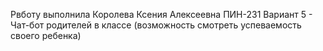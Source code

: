 Рвботу выполнила Королева Ксения Алексеевна ПИН-231
Вариант 5 - Чат-бот родителей в классе (возможность смотреть успеваемость своего ребенка)
